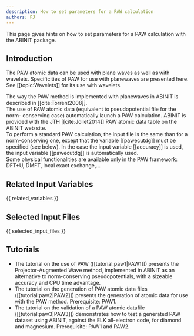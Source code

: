 ```yaml
---
description: How to set parameters for a PAW calculation
authors: FJ
---
```

<!--- This is the source file for this topics. Can be edited. -->

This page gives hints on how to set parameters for a PAW calculation with the ABINIT package.

## Introduction

The PAW atomic data can be used with plane waves as well as with wavelets.
Specificities of PAW for use with planewaves are presented here. See
[[topic:Wavelets]] for its use with wavelets.

The way the PAW method is implemented with planewaves in ABINIT is described
in [[cite:Torrent2008]].  
The use of PAW atomic data (equivalent to pseudopotential file for the norm-
conserving case) automatically launch a PAW calculation. ABINIT is provided
with the JTH [[cite:Jollet2014]] PAW atomic data table on the ABINIT web site.  
To perform a standard PAW calculation, the input file is the same than for a
norm-conserving one, except that the variable [[pawecutdg]] must be specified
(see below). In the case the input variable [[accuracy]] is used, the input
variable [[pawecutdg]] is automatically used.  
Some physical functionalities are available only in the PAW framework: DFT+U,
DMFT, local exact exchange,...



## Related Input Variables

{{ related_variables }}

## Selected Input Files

{{ selected_input_files }}

## Tutorials

* The tutorial on the use of PAW ([[tutorial:paw1|PAW1]]) presents the Projector-Augmented Wave method, implemented in ABINIT as an alternative to norm-conserving pseudopotentials, with a sizeable accuracy and CPU time advantage.
* The tutorial on the generation of PAW atomic data files ([[tutorial:paw2|PAW2]]) presents the generation of atomic data for use with the PAW method. Prerequisite: PAW1.
* The tutorial on the validation of a PAW atomic datafile ([[tutorial:paw3|PAW3]]) demonstrates how to test a generated PAW dataset using ABINIT, against the ELK all-electron code, for diamond and magnesium. Prerequisite: PAW1 and PAW2.

